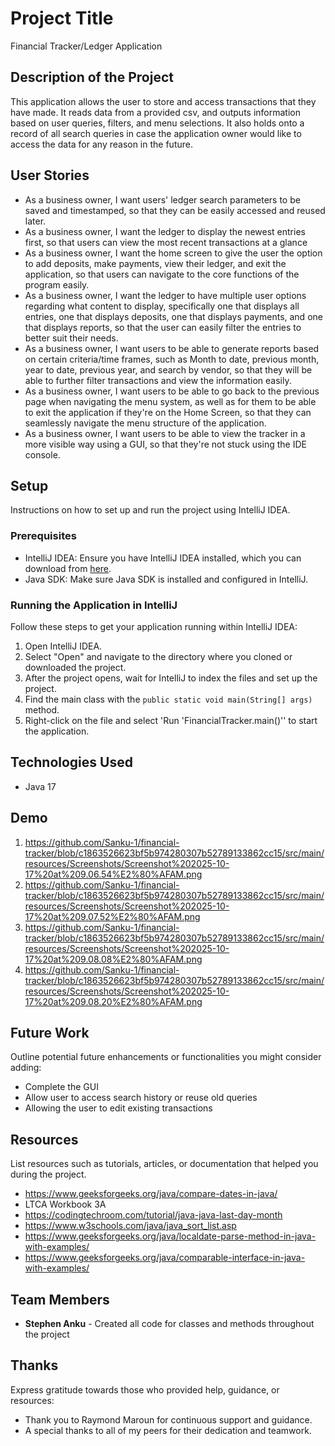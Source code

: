 # Project Title
Financial Tracker/Ledger Application

## Description of the Project

This application allows the user to store and access transactions that they have made. It reads data from a provided csv, and outputs information based on user queries, filters, and menu selections. It also holds onto a record of all search queries in case the application owner would like to access the data for any reason in the future.

## User Stories
- As a business owner, I want users' ledger search parameters to be saved and timestamped, so that they can be easily accessed and reused later.
- As a business owner, I want the ledger to display the newest entries first, so that users can view the most recent transactions at a glance
- As a business owner, I want the home screen to give the user the option to add deposits, make payments, view their ledger, and exit the application, so that users can navigate to the core functions of the program easily.
- As a business owner, I want the ledger to have multiple user options regarding what content to display, specifically one that displays all entries, one that displays deposits, one that displays payments, and one that displays reports, so that the user can easily filter the entries to better suit their needs.
- As a business owner, I want users to be able to generate reports based on certain criteria/time frames, such as Month to date, previous month, year to date, previous year, and search by vendor, so that they will be able to further filter transactions and view the information easily.
- As a business owner, I want users to be able to go back to the previous page when navigating the menu system, as well as for them to be able to exit the application if they're on the Home Screen, so that they can seamlessly navigate the menu structure of the application.
- As a business owner, I want users to be able to view the tracker in a more visible way using a GUI, so that they're not stuck using the IDE console.

## Setup

Instructions on how to set up and run the project using IntelliJ IDEA.

### Prerequisites

- IntelliJ IDEA: Ensure you have IntelliJ IDEA installed, which you can download from [here](https://www.jetbrains.com/idea/download/).
- Java SDK: Make sure Java SDK is installed and configured in IntelliJ.

### Running the Application in IntelliJ

Follow these steps to get your application running within IntelliJ IDEA:

1. Open IntelliJ IDEA.
2. Select "Open" and navigate to the directory where you cloned or downloaded the project.
3. After the project opens, wait for IntelliJ to index the files and set up the project.
4. Find the main class with the `public static void main(String[] args)` method.
5. Right-click on the file and select 'Run 'FinancialTracker.main()'' to start the application.

## Technologies Used

- Java 17

## Demo


1. https://github.com/Sanku-1/financial-tracker/blob/c1863526623bf5b974280307b52789133862cc15/src/main/resources/Screenshots/Screenshot%202025-10-17%20at%209.06.54%E2%80%AFAM.png
2. https://github.com/Sanku-1/financial-tracker/blob/c1863526623bf5b974280307b52789133862cc15/src/main/resources/Screenshots/Screenshot%202025-10-17%20at%209.07.52%E2%80%AFAM.png
3. https://github.com/Sanku-1/financial-tracker/blob/c1863526623bf5b974280307b52789133862cc15/src/main/resources/Screenshots/Screenshot%202025-10-17%20at%209.08.08%E2%80%AFAM.png
4. https://github.com/Sanku-1/financial-tracker/blob/c1863526623bf5b974280307b52789133862cc15/src/main/resources/Screenshots/Screenshot%202025-10-17%20at%209.08.20%E2%80%AFAM.png

## Future Work

Outline potential future enhancements or functionalities you might consider adding:

- Complete the GUI
- Allow user to access search history or reuse old queries
- Allowing the user to edit existing transactions

## Resources

List resources such as tutorials, articles, or documentation that helped you during the project.

- https://www.geeksforgeeks.org/java/compare-dates-in-java/
- LTCA Workbook 3A
- https://codingtechroom.com/tutorial/java-java-last-day-month
- https://www.w3schools.com/java/java_sort_list.asp
- https://www.geeksforgeeks.org/java/localdate-parse-method-in-java-with-examples/
- https://www.geeksforgeeks.org/java/comparable-interface-in-java-with-examples/

## Team Members

- **Stephen Anku** - Created all code for classes and methods throughout the project


## Thanks

Express gratitude towards those who provided help, guidance, or resources:

- Thank you to Raymond Maroun for continuous support and guidance.
- A special thanks to all of my peers for their dedication and teamwork.



